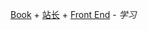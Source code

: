 [Book](home/book.md) + [站长](home/good-share.md) + [Front End](front-end/#learning-resource) - *学习*

